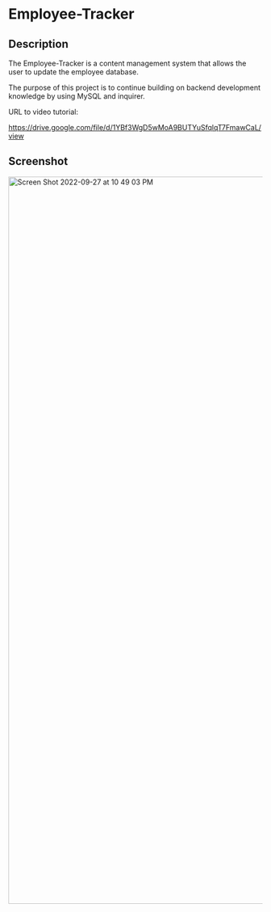 # Employee-Tracker

## Description

The Employee-Tracker is a content management system that allows the user to update the employee database.

The purpose of this project is to continue building on backend development knowledge by using MySQL and inquirer.

URL to video tutorial:

https://drive.google.com/file/d/1YBf3WgD5wMoA9BUTYuSfqlqT7FmawCaL/view

## Screenshot

<img width="1439" alt="Screen Shot 2022-09-27 at 10 49 03 PM" src="https://user-images.githubusercontent.com/97267318/192698209-d725fa35-66b5-436e-998b-f1ae0f5de27d.png">
